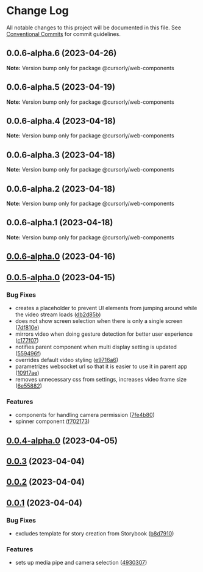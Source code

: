 # Change Log

All notable changes to this project will be documented in this file.
See [Conventional Commits](https://conventionalcommits.org) for commit guidelines.

## 0.0.6-alpha.6 (2023-04-26)

**Note:** Version bump only for package @cursorly/web-components





## 0.0.6-alpha.5 (2023-04-19)

**Note:** Version bump only for package @cursorly/web-components





## 0.0.6-alpha.4 (2023-04-18)

**Note:** Version bump only for package @cursorly/web-components





## 0.0.6-alpha.3 (2023-04-18)

**Note:** Version bump only for package @cursorly/web-components





## 0.0.6-alpha.2 (2023-04-18)

**Note:** Version bump only for package @cursorly/web-components





## 0.0.6-alpha.1 (2023-04-18)

**Note:** Version bump only for package @cursorly/web-components





## [0.0.6-alpha.0](https://github.com/nemwiz/cursorly-web-components/compare/v0.0.5-alpha.0...v0.0.6-alpha.0) (2023-04-16)



## [0.0.5-alpha.0](https://github.com/nemwiz/cursorly-web-components/compare/v0.0.4-alpha.0...v0.0.5-alpha.0) (2023-04-15)


### Bug Fixes

* creates a placeholder to prevent UI elements from jumping around while the video stream loads ([db2d85b](https://github.com/nemwiz/cursorly-web-components/commit/db2d85bde23705fc597201660a992df9a437e222))
* does not show screen selection when there is only a single screen ([7df810e](https://github.com/nemwiz/cursorly-web-components/commit/7df810e4680869a553598ad07fa09ab8ec682f17))
* mirrors video when doing gesture detection for better user experience ([c177f07](https://github.com/nemwiz/cursorly-web-components/commit/c177f0741b4c2d080f3b29557693a0140ac034e7))
* notifies parent component when multi display setting is updated ([559496f](https://github.com/nemwiz/cursorly-web-components/commit/559496feac1a746f66781b3cfcf8a18f1ae1b124))
* overrides default video styling ([e9716a6](https://github.com/nemwiz/cursorly-web-components/commit/e9716a664003075304e5cef1ac6e84b22a8dad20))
* parametrizes websocket url so that it is easier to use it in parent app ([10917ae](https://github.com/nemwiz/cursorly-web-components/commit/10917ae4108736bc468ba080f20851dfdb211e9f))
* removes unnecessary css from settings, increases video frame size ([6e55882](https://github.com/nemwiz/cursorly-web-components/commit/6e5588273b436e3a810f1a83c54c16f3c84737d2))


### Features

* components for handling camera permission ([7fe4b80](https://github.com/nemwiz/cursorly-web-components/commit/7fe4b8037972c9c1700dd699722076afd3b817dd))
* spinner component ([f702173](https://github.com/nemwiz/cursorly-web-components/commit/f702173cc10f3bb142cd9e304918ef460ec48b30))



## [0.0.4-alpha.0](https://github.com/nemwiz/cursorly-web-components/compare/v0.0.3...v0.0.4-alpha.0) (2023-04-05)



## [0.0.3](https://github.com/nemwiz/cursorly-web-components/compare/v0.0.2...v0.0.3) (2023-04-04)



## [0.0.2](https://github.com/nemwiz/cursorly-web-components/compare/v0.0.1...v0.0.2) (2023-04-04)



## [0.0.1](https://github.com/nemwiz/cursorly-web-components/compare/b8d7910a502cabab52253f517bf5db9c5ce4424b...v0.0.1) (2023-04-04)


### Bug Fixes

* excludes template for story creation from Storybook ([b8d7910](https://github.com/nemwiz/cursorly-web-components/commit/b8d7910a502cabab52253f517bf5db9c5ce4424b))


### Features

* sets up media pipe and camera selection ([4930307](https://github.com/nemwiz/cursorly-web-components/commit/4930307dad2e698f8451d203ab57f7000b27e827))
